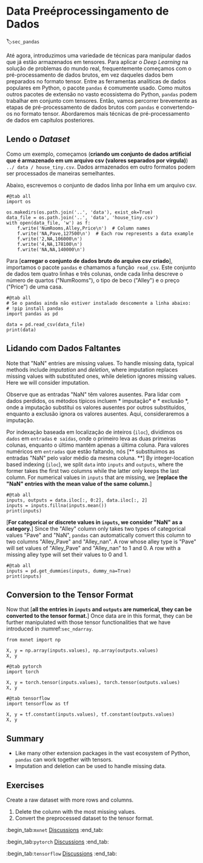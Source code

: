 # Data Preéprocessingamento de Dados
:label:`sec_pandas`

Até agora, introduzimos uma variedade de técnicas para manipular dados que já estão armazenados em tensores.
Para aplicar o *Deep Learning* na solução de problemas do mundo real,
frequentemente começamos com o pré-processamento de dados brutos, em vez daqueles dados bem preparados no formato tensor.
Entre as ferramentas analíticas de dados populares em Python, o pacote `pandas` é comumente usado.
Como muitos outros pacotes de extensão no vasto ecossistema do Python,
`pandas` podem trabalhar em conjunto com tensores.
Então, vamos percorrer brevemente as etapas de pré-processamento de dados brutos com `pandas`
e convertendo-os no formato tensor.
Abordaremos mais técnicas de pré-processamento de dados em capítulos posteriores.

## Lendo o  *Dataset*

Como um exemplo,
começamos (**criando um conjunto de dados artificial que é armazenado em um
arquivo csv (valores separados por vírgula)**)
`../ data / house_tiny.csv`. Dados armazenados em outro
formatos podem ser processados de maneiras semelhantes.

Abaixo, escrevemos o conjunto de dados linha por linha em um arquivo csv.

```{.python .input}
#@tab all
import os

os.makedirs(os.path.join('..', 'data'), exist_ok=True)
data_file = os.path.join('..', 'data', 'house_tiny.csv')
with open(data_file, 'w') as f:
    f.write('NumRooms,Alley,Price\n')  # Column names
    f.write('NA,Pave,127500\n')  # Each row represents a data example
    f.write('2,NA,106000\n')
    f.write('4,NA,178100\n')
    f.write('NA,NA,140000\n')
```

Para [**carregar o conjunto de dados bruto do arquivo csv criado**],
importamos o pacote `pandas` e chamamos a função` read_csv`.
Este conjunto de dados tem quatro linhas e três colunas, onde cada linha descreve o número de quartos ("NumRooms"), o tipo de beco ("Alley") e o preço ("Price") de uma casa.

```{.python .input}
#@tab all
# Se o pandas ainda não estiver instalado descomente a linha abaixo:
# !pip install pandas
import pandas as pd

data = pd.read_csv(data_file)
print(data)
```

## Lidando com Dados Faltantes

Note that "NaN" entries are missing values.
To handle missing data, typical methods include *imputation* and *deletion*,
where imputation replaces missing values with substituted ones,
while deletion ignores missing values. Here we will consider imputation.

Observe que as entradas "NaN" têm valores ausentes.
Para lidar com dados perdidos, os métodos típicos incluem * imputação* e * exclusão *,
onde a imputação substitui os valores ausentes por outros substituídos,
enquanto a exclusão ignora os valores ausentes. Aqui, consideraremos a imputação.

Por indexação baseada em localização de inteiros (`iloc`), dividimos os` dados` em `entradas` e` saídas`,
onde o primeiro leva as duas primeiras colunas, enquanto o último mantém apenas a última coluna.
Para valores numéricos em `entradas` que estão faltando,
nós [** substituímos as entradas "NaN" pelo valor médio da mesma coluna. **]
By integer-location based indexing (`iloc`), we split `data` into `inputs` and `outputs`,
where the former takes the first two columns while the latter only keeps the last column.
For numerical values in `inputs` that are missing,
we [**replace the "NaN" entries with the mean value of the same column.**]

```{.python .input}
#@tab all
inputs, outputs = data.iloc[:, 0:2], data.iloc[:, 2]
inputs = inputs.fillna(inputs.mean())
print(inputs)
```

[**For categorical or discrete values in `inputs`, we consider "NaN" as a category.**]
Since the "Alley" column only takes two types of categorical values "Pave" and "NaN",
`pandas` can automatically convert this column to two columns "Alley_Pave" and "Alley_nan".
A row whose alley type is "Pave" will set values of "Alley_Pave" and "Alley_nan" to 1 and 0.
A row with a missing alley type will set their values to 0 and 1.

```{.python .input}
#@tab all
inputs = pd.get_dummies(inputs, dummy_na=True)
print(inputs)
```

## Conversion to the Tensor Format

Now that [**all the entries in `inputs` and `outputs` are numerical, they can be converted to the tensor format.**]
Once data are in this format, they can be further manipulated with those tensor functionalities that we have introduced in :numref:`sec_ndarray`.

```{.python .input}
from mxnet import np

X, y = np.array(inputs.values), np.array(outputs.values)
X, y
```

```{.python .input}
#@tab pytorch
import torch

X, y = torch.tensor(inputs.values), torch.tensor(outputs.values)
X, y
```

```{.python .input}
#@tab tensorflow
import tensorflow as tf

X, y = tf.constant(inputs.values), tf.constant(outputs.values)
X, y
```

## Summary

* Like many other extension packages in the vast ecosystem of Python, `pandas` can work together with tensors.
* Imputation and deletion can be used to handle missing data.


## Exercises

Create a raw dataset with more rows and columns.

1. Delete the column with the most missing values.
2. Convert the preprocessed dataset to the tensor format.

:begin_tab:`mxnet`
[Discussions](https://discuss.d2l.ai/t/28)
:end_tab:

:begin_tab:`pytorch`
[Discussions](https://discuss.d2l.ai/t/29)
:end_tab:

:begin_tab:`tensorflow`
[Discussions](https://discuss.d2l.ai/t/195)
:end_tab:
<!--stackedit_data:
eyJoaXN0b3J5IjpbNzQ2ODE3MjQ1LDIxMTQ3MzY2OTEsLTgxNT
k0NzU2LC0xNDY1MTYwNjE2LC01MzU1NTgyNTBdfQ==
-->